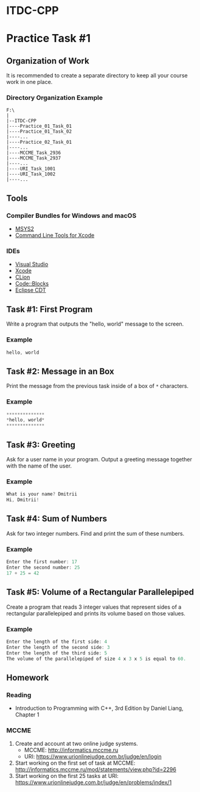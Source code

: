 # ITDC-CPP
Practice Task #1
================

## Organization of Work

It is recommended to create a separate directory to keep all your course work in
one place.

### Directory Organization Example

```
F:\
|
|--ITDC-CPP
|----Practice_01_Task_01
|----Practice_01_Task_02
|----...
|----Practice_02_Task_01
|----...
|----MCCME_Task_2936
|----MCCME_Task_2937
|----...
|----URI_Task_1001
|----URI_Task_1002
|----...
```

## Tools

### Compiler Bundles for Windows and macOS

* [MSYS2](https://www.msys2.org)
* [Command Line Tools for Xcode](https://developer.apple.com/download/more)

### IDEs

* [Visual Studio](https://visualstudio.microsoft.com)
* [Xcode](https://developer.apple.com/xcode)
* [CLion](https://www.jetbrains.com/clion)
* [Code::Blocks](http://www.codeblocks.org)
* [Eclipse CDT](https://www.eclipse.org/cdt)

## Task #1: First Program

Write a program that outputs the "hello, world" message to the screen.

### Example

```cpp
hello, world
```

## Task #2: Message in an Box

Print the message from the previous task inside of a box of `*` characters.

### Example

```cpp
**************
*hello, world*
**************
```

## Task #3: Greeting

Ask for a user name in your program. Output a greeting message together with the
name of the user.

### Example

```cpp
What is your name? Dmitrii
Hi, Dmitrii!
```

## Task #4: Sum of Numbers

Ask for two integer numbers. Find and print the sum of these numbers.

### Example

```cpp
Enter the first number: 17
Enter the second number: 25
17 + 25 = 42
```

## Task #5: Volume of a Rectangular Parallelepiped

Create a program that reads 3 integer values that represent sides of a
rectangular parallelepiped and prints its volume based on those values.

### Example

```cpp
Enter the length of the first side: 4
Enter the length of the second side: 3
Enter the length of the third side: 5
The volume of the parallelepiped of size 4 x 3 x 5 is equal to 60.
```

## Homework

### Reading

* Introduction to Programming with C++, 3rd Edition by Daniel Liang, Chapter 1

### MCCME

1. Create and account at two online judge systems.
    * MCCME: <http://informatics.mccme.ru>
    * URI: <https://www.urionlinejudge.com.br/judge/en/login>
2. Start working on the first set of task at MCCME: <http://informatics.mccme.ru/mod/statements/view.php?id=2296>
3. Start working on the first 25 tasks at URI: <https://www.urionlinejudge.com.br/judge/en/problems/index/1>

